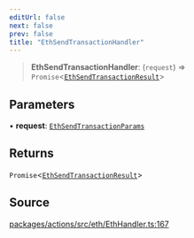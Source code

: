 ```yaml
---
editUrl: false
next: false
prev: false
title: "EthSendTransactionHandler"
---
```


> **EthSendTransactionHandler**: (`request`) => `Promise`\<[`EthSendTransactionResult`](/reference/tevm/actions/type-aliases/ethsendtransactionresult/)\>

## Parameters

• **request**: [`EthSendTransactionParams`](/reference/tevm/actions/type-aliases/ethsendtransactionparams/)

## Returns

`Promise`\<[`EthSendTransactionResult`](/reference/tevm/actions/type-aliases/ethsendtransactionresult/)\>

## Source

[packages/actions/src/eth/EthHandler.ts:167](https://github.com/evmts/tevm-monorepo/blob/main/packages/actions/src/eth/EthHandler.ts#L167)

